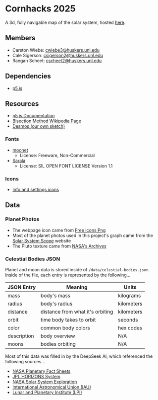 # Cornhacks 2025

A 3d, fully navigable map of the solar system, hosted [here](https://scheet2.github.io/cornhacks).

## Members

- Carston Wiebe: cwiebe3@huskers.unl.edu
- Cale Sigerson: csigerson2@huskers.unl.edu
- Raegan Scheet: cscheet2@huskers.unl.edu

## Dependencies

- [p5.js](https://p5js.org)

## Resources

- [p5.js Documentation](https://p5js.org/reference/)
- [Bisection Method Wikipedia Page](https://en.wikipedia.org/wiki/Bisection_method)
- [Desmos (our own sketch)](https://www.desmos.com/calculator/iisttukdgu)

### Fonts

- [moonet](https://www.fontspace.com/moonet-font-f119921)
  - License: Freeware, Non-Commercial
- [Sarala](https://fonts.google.com/specimen/Sarala)
  - License: SIL OPEN FONT LICENSE Version 1.1

### Icons

  - [Info and settings icons](https://www.freepik.com/)

## Data

### Planet Photos

- The webpage icon came from [Free Icons Png](https://www.freeiconspng.com/img/44668)
- Most of the planet photos used in this project's graph came from the
  [Solar System Scope](https://www.solarsystemscope.com/textures/) website
- The Pluto texture came from [NASA's Archives](https://nasa3d.arc.nasa.gov/detail/plu0rss1)

### Celestial Bodies JSON

Planet and moon data is stored inside of  `/data/celestial-bodies.json`. Inside
of the file, each entry is represented by the following...

| JSON Entry  | Meaning                          | Units      |
|-------------|----------------------------------|------------|
| mass        | body's mass                      | kilograms  |
| radius      | body's radius                    | kilometers |
| distance    | distance from what it's orbiting | kilometers |
| orbit       | time body takes to orbit         | seconds    |
| color       | common body colors               | hex codes  |
| description | body overview                    | N/A        |
| moons       | bodies orbiting                  | N/A        |

Most of this data was filled in by the DeepSeek AI, which referenced the
following sources...

- [NASA Planetary Fact Sheets](https://nssdc.gsfc.nasa.gov/planetary/factsheet/)
- [JPL HORIZONS System](https://ssd.jpl.nasa.gov/horizons/)
- [NASA Solar System Exploration](https://solarsystem.nasa.gov/)
- [International Astronomical Union (IAU)](https://www.iau.org/)
- [Lunar and Planetary Institute (LPI)](https://www.lpi.usra.edu/)
